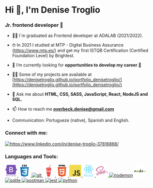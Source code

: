 
<h1 align="left">Hi 👋, I'm Denise Troglio</h1>
<h3 align="left">Jr. frontend developer 🚀</h3>

- 👨‍💻 I´m graduated as Frontend developer at ADALAB (2021/2022).

- 🤓 In 2021 I studied at MTP - Digital Business Assurance (https://www.mtp.es/) and get my first ISTQB Certification (Certified Foundation Level) by Brightest. 

- 🔭 I’m currently looking for **opportunities to develop my career**.🚀

- 👨‍💻 Some of my projects are available at [https://denisetroglio.github.io/portfolio_denisetroglio/](https://denisetroglio.github.io/portfolio_denisetroglio/)

- 💬 Ask me about **HTML, CSS, SASS, JavaScript, React, NodeJS and SQL.**

- 📫 How to reach me **overbeck.denise@gmail.com**

- Communication: Portugueze (native), Spanish and English.


<h3 align="left">Connect with me:</h3>
<p align="left">
<a href="https://linkedin.com/in/https://www.linkedin.com/in/denise-troglio-37816868/" target="blank"><img align="center" src="https://raw.githubusercontent.com/rahuldkjain/github-profile-readme-generator/master/src/images/icons/Social/linked-in-alt.svg" alt="https://www.linkedin.com/in/denise-troglio-37816868/" height="30" width="40" /></a>
</p>

<h3 align="left">Languages and Tools:</h3>
<p align="left"> <a href="https://getbootstrap.com" target="_blank" rel="noreferrer"> <img src="https://raw.githubusercontent.com/devicons/devicon/master/icons/bootstrap/bootstrap-plain-wordmark.svg" alt="bootstrap" width="40" height="40"/> </a> <a href="https://www.w3schools.com/css/" target="_blank" rel="noreferrer"> <img src="https://raw.githubusercontent.com/devicons/devicon/master/icons/css3/css3-original-wordmark.svg" alt="css3" width="40" height="40"/> </a> <a href="https://git-scm.com/" target="_blank" rel="noreferrer"> <img src="https://www.vectorlogo.zone/logos/git-scm/git-scm-icon.svg" alt="git" width="40" height="40"/> </a> <a href="https://gulpjs.com" target="_blank" rel="noreferrer"> <img src="https://raw.githubusercontent.com/devicons/devicon/master/icons/gulp/gulp-plain.svg" alt="gulp" width="40" height="40"/> </a> <a href="https://www.w3.org/html/" target="_blank" rel="noreferrer"> <img src="https://raw.githubusercontent.com/devicons/devicon/master/icons/html5/html5-original-wordmark.svg" alt="html5" width="40" height="40"/> </a> <a href="https://developer.mozilla.org/en-US/docs/Web/JavaScript" target="_blank" rel="noreferrer"> <img src="https://raw.githubusercontent.com/devicons/devicon/master/icons/javascript/javascript-original.svg" alt="javascript" width="40" height="40"/> </a><a href="https://reactjs.org/" target="_blank" rel="noreferrer"> <img src="https://raw.githubusercontent.com/devicons/devicon/master/icons/react/react-original-wordmark.svg" alt="react" width="40" height="40"/> </a> <a href="https://sass-lang.com" target="_blank" rel="noreferrer"> <img src="https://raw.githubusercontent.com/devicons/devicon/master/icons/sass/sass-original.svg" alt="sass" width="40" height="40"/> </a> 
<a href="https://www.npmjs.com/package/nodemon" target="_blank" rel="noreferrer"> <img src="https://user-images.githubusercontent.com/13700/35731649-652807e8-080e-11e8-88fd-1b2f6d553b2d.png" alt="nodemon" width="45" height="45"/></a>
<a href="https://nodejs.org/en/" target="_blank" rel="noreferrer"> <img src="https://raw.githubusercontent.com/devicons/devicon/master/icons/nodejs/nodejs-original-wordmark.svg" alt="nodejs" width="40" height="40"/> </a> 
<a href="https://www.sqlite.org/index.html" target="_blank" rel="sqlite"> <img src="https://i.blogs.es/ef26c3/81789893-2daf-418f-a041-8d37ee55b9a0/1366_2000.jpeg" alt="sqlite" width="80" height="30"/> </a> <a href="https://postman.com" target="_blank" rel="noreferrer"> <img src="https://www.vectorlogo.zone/logos/getpostman/getpostman-icon.svg" alt="postman" width="40" height="40"/> </a>
<a href="https://jestjs.io/es-ES/docs/api" target="_blank" rel="jest"> <img src="https://miro.medium.com/max/478/1*ZEpgDdBxq69A9XXy-SxRMg.png" alt="jest" width="80" height="30"/> </a> 
<a href="https://www.python.org/" target="_blank" rel="python"> <img src="https://www.kindpng.com/picc/m/29-293929_python-png-pic-python-software-logo-png-transparent.png" alt="python" width="80" height="30"/> </a></p>
